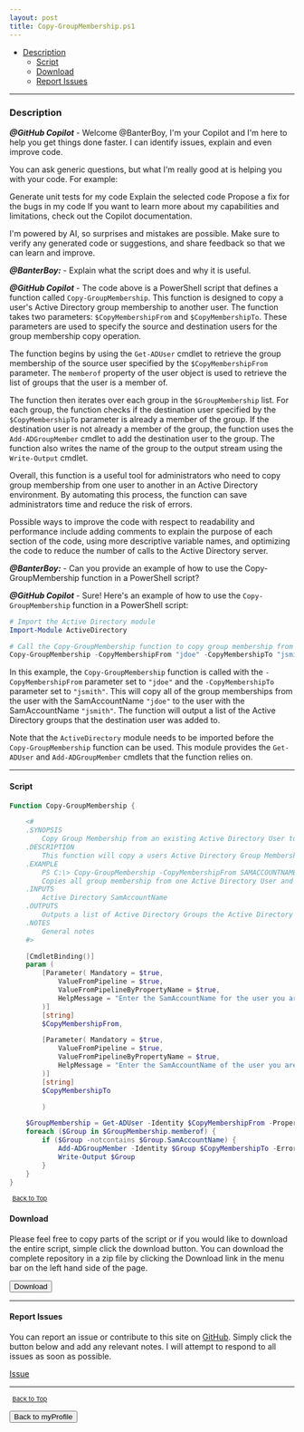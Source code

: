 ```yaml
---
layout: post
title: Copy-GroupMembership.ps1
---
```


- [Description](#description)
  - [Script](#script)
  - [Download](#download)
  - [Report Issues](#report-issues)

---

### Description

**_@GitHub Copilot_** - Welcome @BanterBoy, I'm your Copilot and I'm here to help you get things done faster. I can identify issues, explain and even improve code.

You can ask generic questions, but what I'm really good at is helping you with your code. For example:

Generate unit tests for my code
Explain the selected code
Propose a fix for the bugs in my code
If you want to learn more about my capabilities and limitations, check out the Copilot documentation.

I'm powered by AI, so surprises and mistakes are possible. Make sure to verify any generated code or suggestions, and share feedback so that we can learn and improve.

**_@BanterBoy:_** - Explain what the script does and why it is useful.

**_@GitHub Copilot_** - The code above is a PowerShell script that defines a function called `Copy-GroupMembership`. This function is designed to copy a user's Active Directory group membership to another user. The function takes two parameters: `$CopyMembershipFrom` and `$CopyMembershipTo`. These parameters are used to specify the source and destination users for the group membership copy operation.

The function begins by using the `Get-ADUser` cmdlet to retrieve the group membership of the source user specified by the `$CopyMembershipFrom` parameter. The `memberof` property of the user object is used to retrieve the list of groups that the user is a member of.

The function then iterates over each group in the `$GroupMembership` list. For each group, the function checks if the destination user specified by the `$CopyMembershipTo` parameter is already a member of the group. If the destination user is not already a member of the group, the function uses the `Add-ADGroupMember` cmdlet to add the destination user to the group. The function also writes the name of the group to the output stream using the `Write-Output` cmdlet.

Overall, this function is a useful tool for administrators who need to copy group membership from one user to another in an Active Directory environment. By automating this process, the function can save administrators time and reduce the risk of errors.

Possible ways to improve the code with respect to readability and performance include adding comments to explain the purpose of each section of the code, using more descriptive variable names, and optimizing the code to reduce the number of calls to the Active Directory server.

**_@BanterBoy:_** - Can you provide an example of how to use the Copy-GroupMembership function in a PowerShell script?

**_@GitHub Copilot_** - Sure! Here's an example of how to use the `Copy-GroupMembership` function in a PowerShell script:

```powershell
# Import the Active Directory module
Import-Module ActiveDirectory

# Call the Copy-GroupMembership function to copy group membership from one user to another
Copy-GroupMembership -CopyMembershipFrom "jdoe" -CopyMembershipTo "jsmith"
```

In this example, the `Copy-GroupMembership` function is called with the `-CopyMembershipFrom` parameter set to `"jdoe"` and the `-CopyMembershipTo` parameter set to `"jsmith"`. This will copy all of the group memberships from the user with the SamAccountName `"jdoe"` to the user with the SamAccountName `"jsmith"`. The function will output a list of the Active Directory groups that the destination user was added to.

Note that the `ActiveDirectory` module needs to be imported before the `Copy-GroupMembership` function can be used. This module provides the `Get-ADUser` and `Add-ADGroupMember` cmdlets that the function relies on.

---

#### Script

```powershell
Function Copy-GroupMembership {

    <#
    .SYNOPSIS
        Copy Group Membership from an existing Active Directory User to another Active Directory User
    .DESCRIPTION
        This function will copy a users Active Directory Group Membership to another Active Directory User by querying a users current membership and adding the same groups to another user.
    .EXAMPLE
        PS C:\> Copy-GroupMembership -CopyMembershipFrom SAMACCOUNTNAME -CopyMembershipTo SAMACCOUNTNAME
        Copies all group membership from one Active Directory User and replicates on another Active Directory User
    .INPUTS
        Active Directory SamAccountName
    .OUTPUTS
        Outputs a list of Active Directory Groups the Active Directory User has been added to.
    .NOTES
        General notes
    #>

    [CmdletBinding()]
    param (
        [Parameter( Mandatory = $true,
            ValueFromPipeline = $true,
            ValueFromPipelineByPropertyName = $true,
            HelpMessage = "Enter the SamAccountName for the user you are copying from."
        )]
        [string]
        $CopyMembershipFrom,

        [Parameter( Mandatory = $true,
            ValueFromPipeline = $true,
            ValueFromPipelineByPropertyName = $true,
            HelpMessage = "Enter the SamAccountName of the user you are copying to."
        )]
        [string]
        $CopyMembershipTo

        )

    $GroupMembership = Get-ADUser -Identity $CopyMembershipFrom -Properties memberof
    foreach ($Group in $GroupMembership.memberof) {
        if ($Group -notcontains $Group.SamAccountName) {
            Add-ADGroupMember -Identity $Group $CopyMembershipTo -ErrorAction SilentlyContinue
            Write-Output $Group
        }
    }
}

```

<span style="font-size:11px;"><a href="#"><i class="fas fa-caret-up" aria-hidden="true" style="color: white; margin-right:5px;"></i>Back to Top</a></span>

#### Download

Please feel free to copy parts of the script or if you would like to download the entire script, simple click the download button. You can download the complete repository in a zip file by clicking the Download link in the menu bar on the left hand side of the page.

<button class="btn" type="submit" onclick="window.open('/PowerShell/functions/myProfile/Copy-GroupMembership.ps1')">
    <i class="fa fa-cloud-download-alt">
    </i>
        Download
</button>

---

#### Report Issues

You can report an issue or contribute to this site on <a href="https://github.com/BanterBoy/scripts-blog/issues">GitHub</a>. Simply click the button below and add any relevant notes. I will attempt to respond to all issues as soon as possible.

<!-- Place this tag where you want the button to render. -->

<a class="github-button" href="https://github.com/BanterBoy/scripts-blog/issues/new?title=Copy-GroupMembership.ps1&body=There is a problem with this function. Please find details below." data-show-count="true" aria-label="Issue BanterBoy/scripts-blog on GitHub">Issue</a>

---

<span style="font-size:11px;"><a href="#"><i class="fas fa-caret-up" aria-hidden="true" style="color: white; margin-right:5px;"></i>Back to Top</a></span>

<a href="/menu/_pages/myProfile.html">
    <button class="btn">
        <i class='fas fa-reply'>
        </i>
            Back to myProfile
    </button>
</a>

[1]: http://ecotrust-canada.github.io/markdown-toc
[2]: https://github.com/googlearchive/code-prettify
